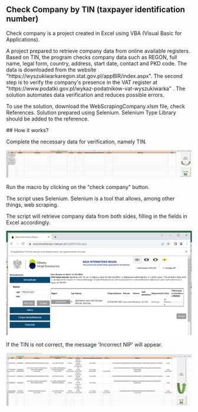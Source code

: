 
## Check Company by TIN (taxpayer identification number)

<p>Check company is a project created in Excel using VBA (Visual Basic for Applications).</p>

<p>A project prepared to retrieve company data from online available registers. Based on TIN, the program checks company data such as REGON, full name, legal form, country, address, start date, contact and PKD code. The data is downloaded from the website 
"https://wyszukiwarkaregon.stat.gov.pl/appBIR/index.aspx". The second step is to verify the company's presence in the VAT register at "https://www.podatki.gov.pl/wykaz-podatnikow-vat-wyszukiwarka" . The solution automates data verification and reduces possible errors.</p> 

<p>To use the solution, download the WebScrapingCompany.xlsm file, check References.  Solution prepared using Selenium. Selenium Type Library should be added to the reference.</p>
## How it works?

<p>Complete the necessary data for verification, namely TIN.</p> 

![Enter Data](./images/EnterData.JPG)

<p>Run the macro by clicking on the "check company" button.</p> 

<p>The script uses Selenium. Selenium is a tool that allows, among other things, web scraping.</p> 

<p>The script will retrieve company data from both sides, filling in the fields in Excel accordingly.</p>

![Visit website](./images/visitWebsite.JPG)

<p>If the TIN is not correct, the message 'Incorrect NIP' will appear.</p> 

![Fill data](./images/fillData.JPG)